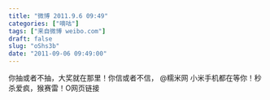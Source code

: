 ```yaml
---
title: "微博 2011.9.6 09:49"
categories: ["嘀咕"]
tags: ["来自微博 weibo.com"]
draft: false
slug: "oShs3b"
date: "2011-09-06 09:49:00"
---
```


<p>你抽或者不抽，大奖就在那里！你信或者不信， @糯米网 小米手机都在等你！秒杀爱疯，猴赛雷！O网页链接 ​​​​</p>
